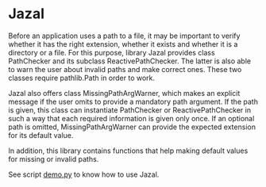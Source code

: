 # Jazal

Before an application uses a path to a file, it may be important to verify
whether it has the right extension, whether it exists and whether it is a
directory or a file. For this purpose, library Jazal provides class PathChecker
and its subclass ReactivePathChecker. The latter is also able to warn the user
about invalid paths and make correct ones. These two classes require
pathlib.Path in order to work.

Jazal also offers class MissingPathArgWarner, which makes an explicit message
if the user omits to provide a mandatory path argument. If the path is given,
this class can instantiate PathChecker or ReactivePathChecker in such a way
that each required information is given only once. If an optional path is
omitted, MissingPathArgWarner can provide the expected extension for its
default value.

In addition, this library contains functions that help making default values
for missing or invalid paths.

See script [demo.py](/demo.py) to know how to use Jazal.
